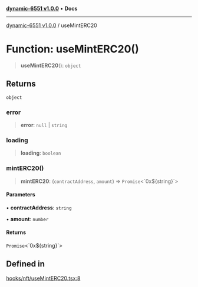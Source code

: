 [**dynamic-6551 v1.0.0**](../README.md) • **Docs**

***

[dynamic-6551 v1.0.0](../globals.md) / useMintERC20

# Function: useMintERC20()

> **useMintERC20**(): `object`

## Returns

`object`

### error

> **error**: `null` \| `string`

### loading

> **loading**: `boolean`

### mintERC20()

> **mintERC20**: (`contractAddress`, `amount`) => `Promise`\<\`0x$\{string\}\`\>

#### Parameters

• **contractAddress**: `string`

• **amount**: `number`

#### Returns

`Promise`\<\`0x$\{string\}\`\>

## Defined in

[hooks/nft/useMintERC20.tsx:8](https://github.com/toinfinfty/dynamic-6551/blob/83cd84a6cc05b02ea171e77c40326808316432e3/src/hooks/nft/useMintERC20.tsx#L8)

